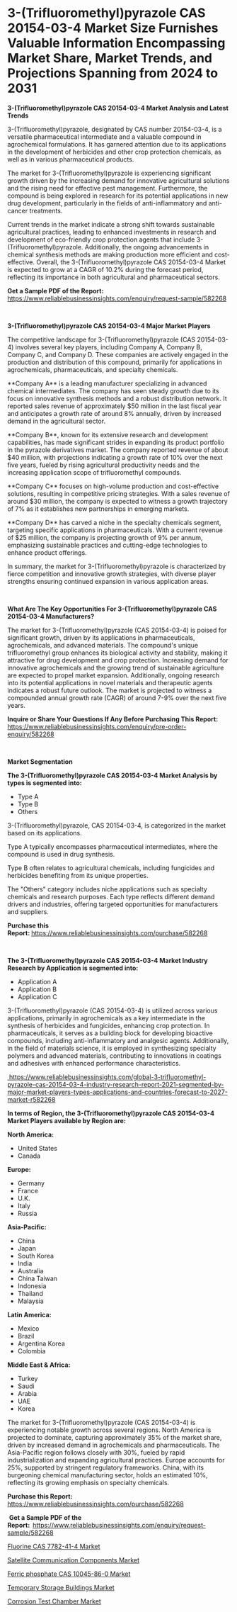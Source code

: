 <p><h1>3-(Trifluoromethyl)pyrazole CAS 20154-03-4 Market Size Furnishes Valuable Information Encompassing Market Share, Market Trends, and Projections Spanning from 2024 to 2031</h1></p><p><strong>3-(Trifluoromethyl)pyrazole CAS 20154-03-4 Market Analysis and Latest Trends</strong></p>
<p><p>3-(Trifluoromethyl)pyrazole, designated by CAS number 20154-03-4, is a versatile pharmaceutical intermediate and a valuable compound in agrochemical formulations. It has garnered attention due to its applications in the development of herbicides and other crop protection chemicals, as well as in various pharmaceutical products.</p><p>The market for 3-(Trifluoromethyl)pyrazole is experiencing significant growth driven by the increasing demand for innovative agricultural solutions and the rising need for effective pest management. Furthermore, the compound is being explored in research for its potential applications in new drug development, particularly in the fields of anti-inflammatory and anti-cancer treatments.</p><p>Current trends in the market indicate a strong shift towards sustainable agricultural practices, leading to enhanced investments in research and development of eco-friendly crop protection agents that include 3-(Trifluoromethyl)pyrazole. Additionally, the ongoing advancements in chemical synthesis methods are making production more efficient and cost-effective. Overall, the 3-(Trifluoromethyl)pyrazole CAS 20154-03-4 Market is expected to grow at a CAGR of 10.2% during the forecast period, reflecting its importance in both agricultural and pharmaceutical sectors.</p></p>
<p><strong>Get a Sample PDF of the Report:&nbsp;</strong> <a href="https://www.reliablebusinessinsights.com/enquiry/request-sample/582268?utm_campaign=1091&utm_medium=2&utm_source=Github&utm_content=ia&utm_term=16122024&utm_id=3-trifluoromethylpyrazole-cas-20154-03-4">https://www.reliablebusinessinsights.com/enquiry/request-sample/582268</a></p>
<p>&nbsp;</p>
<p><strong>3-(Trifluoromethyl)pyrazole CAS 20154-03-4 Major Market Players</strong></p>
<p><p>The competitive landscape for 3-(Trifluoromethyl)pyrazole (CAS 20154-03-4) involves several key players, including Company A, Company B, Company C, and Company D. These companies are actively engaged in the production and distribution of this compound, primarily for applications in agrochemicals, pharmaceuticals, and specialty chemicals.</p><p>**Company A** is a leading manufacturer specializing in advanced chemical intermediates. The company has seen steady growth due to its focus on innovative synthesis methods and a robust distribution network. It reported sales revenue of approximately $50 million in the last fiscal year and anticipates a growth rate of around 8% annually, driven by increased demand in the agricultural sector.</p><p>**Company B**, known for its extensive research and development capabilities, has made significant strides in expanding its product portfolio in the pyrazole derivatives market. The company reported revenue of about $40 million, with projections indicating a growth rate of 10% over the next five years, fueled by rising agricultural productivity needs and the increasing application scope of trifluoromethyl compounds.</p><p>**Company C** focuses on high-volume production and cost-effective solutions, resulting in competitive pricing strategies. With a sales revenue of around $30 million, the company is expected to witness a growth trajectory of 7% as it establishes new partnerships in emerging markets.</p><p>**Company D** has carved a niche in the specialty chemicals segment, targeting specific applications in pharmaceuticals. With a current revenue of $25 million, the company is projecting growth of 9% per annum, emphasizing sustainable practices and cutting-edge technologies to enhance product offerings.</p><p>In summary, the market for 3-(Trifluoromethyl)pyrazole is characterized by fierce competition and innovative growth strategies, with diverse player strengths ensuring continued expansion in various application areas.</p></p>
<p>&nbsp;</p>
<p><strong>What Are The Key Opportunities For 3-(Trifluoromethyl)pyrazole CAS 20154-03-4 Manufacturers?</strong></p>
<p><p>The market for 3-(Trifluoromethyl)pyrazole (CAS 20154-03-4) is poised for significant growth, driven by its applications in pharmaceuticals, agrochemicals, and advanced materials. The compound's unique trifluoromethyl group enhances its biological activity and stability, making it attractive for drug development and crop protection. Increasing demand for innovative agrochemicals and the growing trend of sustainable agriculture are expected to propel market expansion. Additionally, ongoing research into its potential applications in novel materials and therapeutic agents indicates a robust future outlook. The market is projected to witness a compounded annual growth rate (CAGR) of around 7-9% over the next five years.</p></p>
<p><strong>Inquire or Share Your Questions If Any Before Purchasing This Report:</strong> <a href="https://www.reliablebusinessinsights.com/enquiry/pre-order-enquiry/582268?utm_campaign=1091&utm_medium=2&utm_source=Github&utm_content=ia&utm_term=16122024&utm_id=3-trifluoromethylpyrazole-cas-20154-03-4">https://www.reliablebusinessinsights.com/enquiry/pre-order-enquiry/582268</a></p>
<p>&nbsp;</p>
<p><strong>Market Segmentation</strong></p>
<p><strong>The 3-(Trifluoromethyl)pyrazole CAS 20154-03-4 Market Analysis by types is segmented into:</strong></p>
<p><ul><li>Type A</li><li>Type B</li><li>Others</li></ul></p>
<p><p>3-(Trifluoromethyl)pyrazole, CAS 20154-03-4, is categorized in the market based on its applications. </p><p>Type A typically encompasses pharmaceutical intermediates, where the compound is used in drug synthesis. </p><p>Type B often relates to agricultural chemicals, including fungicides and herbicides benefiting from its unique properties. </p><p>The "Others" category includes niche applications such as specialty chemicals and research purposes. Each type reflects different demand drivers and industries, offering targeted opportunities for manufacturers and suppliers.</p></p>
<p><strong>Purchase this Report:&nbsp;</strong><a href="https://www.reliablebusinessinsights.com/purchase/582268?utm_campaign=1091&utm_medium=2&utm_source=Github&utm_content=ia&utm_term=16122024&utm_id=3-trifluoromethylpyrazole-cas-20154-03-4">https://www.reliablebusinessinsights.com/purchase/582268</a></p>
<p>&nbsp;</p>
<p><strong>The 3-(Trifluoromethyl)pyrazole CAS 20154-03-4 Market Industry Research by Application is segmented into:</strong></p>
<p><ul><li>Application A</li><li>Application B</li><li>Application C</li></ul></p>
<p><p>3-(Trifluoromethyl)pyrazole (CAS 20154-03-4) is utilized across various applications, primarily in agrochemicals as a key intermediate in the synthesis of herbicides and fungicides, enhancing crop protection. In pharmaceuticals, it serves as a building block for developing bioactive compounds, including anti-inflammatory and analgesic agents. Additionally, in the field of materials science, it is employed in synthesizing specialty polymers and advanced materials, contributing to innovations in coatings and adhesives with enhanced performance characteristics.</p></p>
<p><a href="https://www.reliablebusinessinsights.com/global-3-trifluoromethyl-pyrazole-cas-20154-03-4-industry-research-report-2021-segmented-by-major-market-players-types-applications-and-countries-forecast-to-2027-market-r582268?utm_campaign=1091&utm_medium=2&utm_source=Github&utm_content=ia&utm_term=16122024&utm_id=3-trifluoromethylpyrazole-cas-20154-03-4">&nbsp;https://www.reliablebusinessinsights.com/global-3-trifluoromethyl-pyrazole-cas-20154-03-4-industry-research-report-2021-segmented-by-major-market-players-types-applications-and-countries-forecast-to-2027-market-r582268</a></p>
<p><strong>In terms of Region, the 3-(Trifluoromethyl)pyrazole CAS 20154-03-4 Market Players available by Region are:</strong></p>
<p>
    <p> <strong> North America: </strong>
        <ul>
            <li>United States</li>
            <li>Canada</li>
        </ul>
        </p> 
    <p> <strong> Europe: </strong>
        <ul>
            <li>Germany</li>
            <li>France</li>
            <li>U.K.</li>
            <li>Italy</li>
            <li>Russia</li>
        </ul>
        </p> 
    <p> <strong> Asia-Pacific: </strong>
        <ul>
            <li>China</li>
            <li>Japan</li>
            <li>South Korea</li>
            <li>India</li>
            <li>Australia</li>
            <li>China Taiwan</li>
            <li>Indonesia</li>
            <li>Thailand</li>
            <li>Malaysia</li>
        </ul>
        </p> 
    <p> <strong> Latin America: </strong>
        <ul>
            <li>Mexico</li>
            <li>Brazil</li>
            <li>Argentina Korea</li>
            <li>Colombia</li>
        </ul>
        </p> 
    <p> <strong> Middle East & Africa: </strong>
        <ul>
            <li>Turkey</li>
            <li>Saudi</li>
            <li>Arabia</li>
            <li>UAE</li>
            <li>Korea</li>
        </ul>
    </p>
    </p>
<p><p>The market for 3-(Trifluoromethyl)pyrazole (CAS 20154-03-4) is experiencing notable growth across several regions. North America is projected to dominate, capturing approximately 35% of the market share, driven by increased demand in agrochemicals and pharmaceuticals. The Asia-Pacific region follows closely with 30%, fueled by rapid industrialization and expanding agricultural practices. Europe accounts for 25%, supported by stringent regulatory frameworks. China, with its burgeoning chemical manufacturing sector, holds an estimated 10%, reflecting its growing emphasis on specialty chemicals.</p></p>
<p><strong>Purchase this Report: </strong><a href="https://www.reliablebusinessinsights.com/purchase/582268?utm_campaign=1091&utm_medium=2&utm_source=Github&utm_content=ia&utm_term=16122024&utm_id=3-trifluoromethylpyrazole-cas-20154-03-4">https://www.reliablebusinessinsights.com/purchase/582268</a></p>
<p>&nbsp;<strong>Get a Sample PDF of the Report:&nbsp;&nbsp;</strong><a href="https://www.reliablebusinessinsights.com/enquiry/request-sample/582268?utm_campaign=1091&utm_medium=2&utm_source=Github&utm_content=ia&utm_term=16122024&utm_id=3-trifluoromethylpyrazole-cas-20154-03-4">https://www.reliablebusinessinsights.com/enquiry/request-sample/582268</a></p>
<p><strong></strong></p>
<p><p><a href="https://github.com/seanmcma708/Market-Research-Report-List-1/blob/main/fluorine-cas-7782-41-4-market.md?utm_campaign=1091&utm_medium=2&utm_source=Github&utm_content=ia&utm_term=16122024&utm_id=3-trifluoromethylpyrazole-cas-20154-03-4">Fluorine CAS 7782-41-4 Market</a></p><p><a href="https://www.linkedin.com/pulse/market-analysis-satellite-communication-components-markets-9jhae?utm_campaign=1091&utm_medium=2&utm_source=Github&utm_content=ia&utm_term=16122024&utm_id=3-trifluoromethylpyrazole-cas-20154-03-4">Satellite Communication Components Market</a></p><p><a href="https://github.com/GenaGaines34/Market-Research-Report-List-1/blob/main/ferric-phosphate-cas-10045-86-0-market.md?utm_campaign=1091&utm_medium=2&utm_source=Github&utm_content=ia&utm_term=16122024&utm_id=3-trifluoromethylpyrazole-cas-20154-03-4">Ferric phosphate CAS 10045-86-0 Market</a></p><p><a href="https://www.linkedin.com/pulse/analysis-temporary-storage-buildings-market-fueled-growth-eh3we?utm_campaign=1091&utm_medium=2&utm_source=Github&utm_content=ia&utm_term=16122024&utm_id=3-trifluoromethylpyrazole-cas-20154-03-4">Temporary Storage Buildings Market</a></p><p><a href="https://www.linkedin.com/pulse/future-trends-competition-corrosion-test-chamber-market-projected-6quke?utm_campaign=1091&utm_medium=2&utm_source=Github&utm_content=ia&utm_term=16122024&utm_id=3-trifluoromethylpyrazole-cas-20154-03-4">Corrosion Test Chamber Market</a></p></p>
